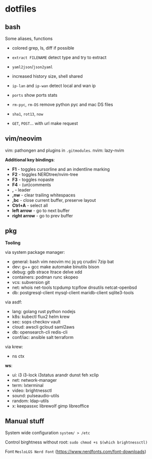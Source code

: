 dotfiles
========

bash
-----
Some aliases, functions

 - colored grep, ls, diff if possible
 - `extract FILENAME` detect type and try to extract
 - `yaml2json`/`json2yaml`
 - increased history size, shell shared


 - `ip-lan` and `ip-wan` detect local and wan ip
 - `ports` show ports stats
 - `rm-pyc`, `rm-DS` remove python pyc and mac DS files
 - `sha1`, `rot13`, `now`
 - `GET`, `POST`... with url make request

vim/neovim
----------

vim: pathongen and plugins in `.gitmodules`.
nvim: lazy-nvim

**Additional key bindings**:

 - **F1** - toggles cursorline and an indentline marking
 - **F2** - toggles NERDtree/nvim-tree
 - **F3** - toggles nopaste
 - **F4** - (un)comments
 - **,**  - leader
 - **,nw** - clear trailing whitespaces
 - **,bc**  - close current buffer, preserve layout
 - **Ctrl+A**  - select all
 - **left arrow** - go to next buffer
 - **right arrow** - go to prev buffer

pkg
---

**Tooling**

via system package manager:
- general: bash vim neovim mc jq yq crudini 7zip bat
- dev: g++ gcc make automake binutils bison
- debug: gdb strace ltrace delve xdd
- containers: podman runc skopeo
- vcs: subversion git
- net: whois net-tools tcpdump tcpflow dnsutils netcat-openbsd
- db: postgresql-client mysql-client maridb-client sqlite3-tools

via asdf:
- lang: golang rust python nodejs
- k8s: kubectl flux2 helm krew
- sec: sops checkov vault
- cloud: awscli gcloud saml2aws
- db: opensearch-cli redis-cli
- conf/iac: ansible salt terraform

via krew:
- ns ctx

**ws**:
- ui: i3 i3-lock i3status arandr dunst feh xclip
- net: network-manager
- term: lxterminal
- video: brightnessctl
- sound: pulseaudio-utils
- random: ldap-utils
- x: keepassxc librewolf gimp libreoffice

Manual stuff
------------

System wide configuration
`system/ > /etc`

Control birghtness without root:
`sudo chmod +s $(which brightnessctl)`

Font `MesloLGS Nerd Font` (https://www.nerdfonts.com/font-downloads)
